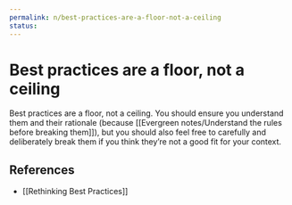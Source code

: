 ```yaml
---
permalink: n/best-practices-are-a-floor-not-a-ceiling
status: 
---
```

# Best practices are a floor, not a ceiling

Best practices are a floor, not a ceiling. You should ensure you understand them and their rationale (because [[Evergreen notes/Understand the rules before breaking them]]), but you should also feel free to carefully and deliberately break them if you think they’re not a good fit for your context.

## References

- [[Rethinking Best Practices]]
